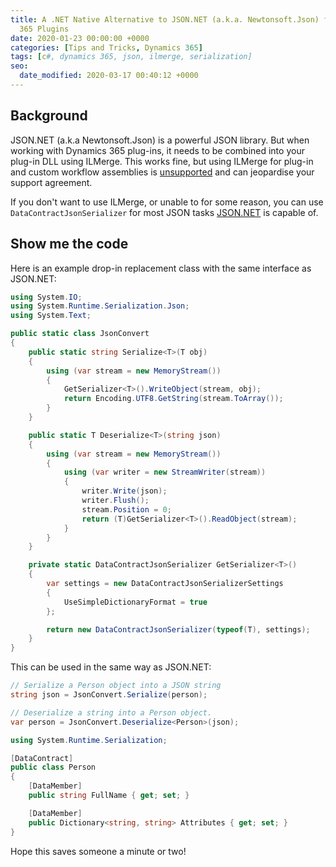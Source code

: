 ```yaml
---
title: A .NET Native Alternative to JSON.NET (a.k.a. Newtonsoft.Json) for Dynamics
  365 Plugins
date: 2020-01-23 00:00:00 +0000
categories: [Tips and Tricks, Dynamics 365]
tags: [c#, dynamics 365, json, ilmerge, serialization]
seo:
  date_modified: 2020-03-17 00:40:12 +0000
---
```


## Background

JSON.NET (a.k.a Newtonsoft.Json) is a powerful JSON library. But when working with Dynamics 365 plug-ins, it needs to be combined into your plug-in DLL using ILMerge. This works fine, but using ILMerge for plug-in and custom workflow assemblies is [unsupported](https://cloudblogs.microsoft.com/dynamics365/no-audience/2010/11/09/how-to-reference-assemblies-from-plug-ins/?source=crm) and can jeopardise your support agreement.

If you don't want to use ILMerge, or unable to for some reason, you can use `DataContractJsonSerializer` for most JSON tasks [JSON.NET](https://www.newtonsoft.com/json/help/html/JsonNetVsDotNetSerializers.htm) is capable of.

## Show me the code

Here is an example drop-in replacement class with the same interface as JSON.NET:

```csharp
using System.IO;
using System.Runtime.Serialization.Json;
using System.Text;

public static class JsonConvert
{
    public static string Serialize<T>(T obj)
    {
        using (var stream = new MemoryStream())
        {
            GetSerializer<T>().WriteObject(stream, obj);
            return Encoding.UTF8.GetString(stream.ToArray());
        }
    }

    public static T Deserialize<T>(string json)
    {
        using (var stream = new MemoryStream())
        {
            using (var writer = new StreamWriter(stream))
            {
                writer.Write(json);
                writer.Flush();
                stream.Position = 0;
                return (T)GetSerializer<T>().ReadObject(stream);
            }
        }
    }

    private static DataContractJsonSerializer GetSerializer<T>()
    {
        var settings = new DataContractJsonSerializerSettings
        {
            UseSimpleDictionaryFormat = true
        };

        return new DataContractJsonSerializer(typeof(T), settings);
    }
}
```

This can be used in the same way as JSON.NET:

```csharp
// Serialize a Person object into a JSON string
string json = JsonConvert.Serialize(person);

// Deserialize a string into a Person object.
var person = JsonConvert.Deserialize<Person>(json);
```

```csharp
using System.Runtime.Serialization;

[DataContract]
public class Person
{
    [DataMember]
    public string FullName { get; set; }

    [DataMember]
    public Dictionary<string, string> Attributes { get; set; }
}
```

Hope this saves someone a minute or two!
